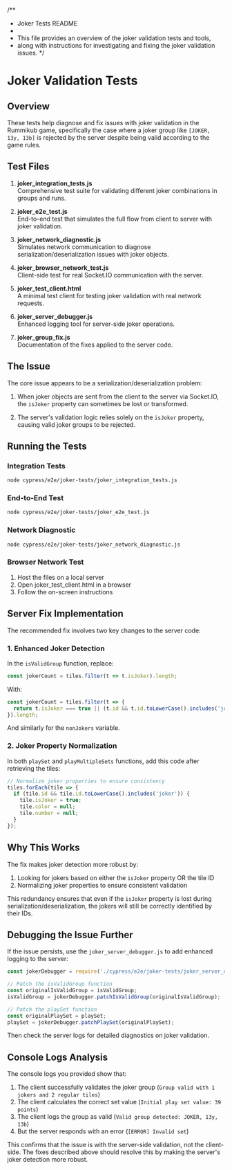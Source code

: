 /**
 * Joker Tests README
 * 
 * This file provides an overview of the joker validation tests and tools,
 * along with instructions for investigating and fixing the joker validation issues.
 */

# Joker Validation Tests

## Overview

These tests help diagnose and fix issues with joker validation in the Rummikub game, 
specifically the case where a joker group like `[JOKER, 13y, 13b]` is rejected by the server
despite being valid according to the game rules.

## Test Files

1. **joker_integration_tests.js**  
   Comprehensive test suite for validating different joker combinations in groups and runs.

2. **joker_e2e_test.js**  
   End-to-end test that simulates the full flow from client to server with joker validation.

3. **joker_network_diagnostic.js**  
   Simulates network communication to diagnose serialization/deserialization issues with joker objects.

4. **joker_browser_network_test.js**  
   Client-side test for real Socket.IO communication with the server.

5. **joker_test_client.html**  
   A minimal test client for testing joker validation with real network requests.

6. **joker_server_debugger.js**  
   Enhanced logging tool for server-side joker operations.

7. **joker_group_fix.js**  
   Documentation of the fixes applied to the server code.

## The Issue

The core issue appears to be a serialization/deserialization problem:

1. When joker objects are sent from the client to the server via Socket.IO, the `isJoker` property 
   can sometimes be lost or transformed.

2. The server's validation logic relies solely on the `isJoker` property, causing valid joker groups 
   to be rejected.

## Running the Tests

### Integration Tests

```bash
node cypress/e2e/joker-tests/joker_integration_tests.js
```

### End-to-End Test

```bash
node cypress/e2e/joker-tests/joker_e2e_test.js
```

### Network Diagnostic

```bash
node cypress/e2e/joker-tests/joker_network_diagnostic.js
```

### Browser Network Test

1. Host the files on a local server
2. Open joker_test_client.html in a browser
3. Follow the on-screen instructions

## Server Fix Implementation

The recommended fix involves two key changes to the server code:

### 1. Enhanced Joker Detection

In the `isValidGroup` function, replace:

```javascript
const jokerCount = tiles.filter(t => t.isJoker).length;
```

With:

```javascript
const jokerCount = tiles.filter(t => {
  return t.isJoker === true || (t.id && t.id.toLowerCase().includes('joker'));
}).length;
```

And similarly for the `nonJokers` variable.

### 2. Joker Property Normalization

In both `playSet` and `playMultipleSets` functions, add this code after retrieving the tiles:

```javascript
// Normalize joker properties to ensure consistency
tiles.forEach(tile => {
  if (tile.id && tile.id.toLowerCase().includes('joker')) {
    tile.isJoker = true;
    tile.color = null;
    tile.number = null;
  }
});
```

## Why This Works

The fix makes joker detection more robust by:

1. Looking for jokers based on either the `isJoker` property OR the tile ID
2. Normalizing joker properties to ensure consistent validation

This redundancy ensures that even if the `isJoker` property is lost during serialization/deserialization,
the jokers will still be correctly identified by their IDs.

## Debugging the Issue Further

If the issue persists, use the `joker_server_debugger.js` to add enhanced logging to the server:

```javascript
const jokerDebugger = require('./cypress/e2e/joker-tests/joker_server_debugger');

// Patch the isValidGroup function
const originalIsValidGroup = isValidGroup;
isValidGroup = jokerDebugger.patchIsValidGroup(originalIsValidGroup);

// Patch the playSet function
const originalPlaySet = playSet;
playSet = jokerDebugger.patchPlaySet(originalPlaySet);
```

Then check the server logs for detailed diagnostics on joker validation.

## Console Logs Analysis

The console logs you provided show that:

1. The client successfully validates the joker group (`Group valid with 1 jokers and 2 regular tiles`)
2. The client calculates the correct set value (`Initial play set value: 39 points`)
3. The client logs the group as valid (`Valid group detected: JOKER, 13y, 13b`)
4. But the server responds with an error (`[ERROR] Invalid set`)

This confirms that the issue is with the server-side validation, not the client-side. The fixes
described above should resolve this by making the server's joker detection more robust.
